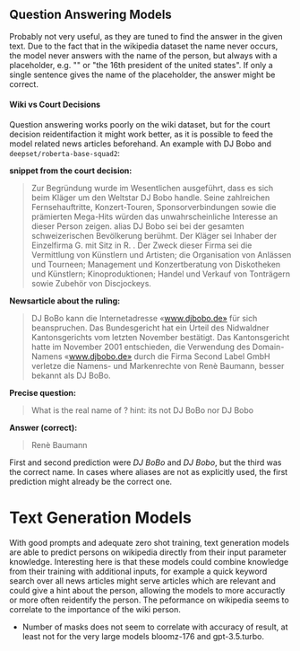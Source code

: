 

## Question Answering Models
Probably not very useful, as they are tuned to find the answer in the given text.
Due to the fact that in the wikipedia dataset the name never occurs, the model never answers
with the name of the person, but always with a placeholder, e.g. "<mask>" or "the 16th president
of the united states". If only a single sentence gives the name of the placeholder, the answer
might be correct.
#### Wiki vs Court Decisions
Question answering works poorly on the wiki dataset, but for the court decision reidentifaction
it might work better, as it is possible to feed the model related news articles beforehand.
An example with DJ Bobo and `deepset/roberta-base-squad2`:

**snippet from the court decision:**
> Zur Begründung wurde im Wesentlichen ausgeführt, dass es sich beim
> Kläger um den Weltstar DJ Bobo handle. Seine zahlreichen Fernsehauftritte,
> Konzert-Touren, Sponsorverbindungen sowie die prämierten Mega-Hits würden
> das unwahrscheinliche Interesse an dieser Person zeigen.  <mask> alias DJ Bobo sei bei der gesamten schweizerischen
> Bevölkerung berühmt. Der Kläger sei
> Inhaber der Einzelfirma G. mit Sitz in R. . Der Zweck dieser Firma sei
> die Vermittlung von Künstlern und Artisten; die Organisation von Anlässen und
> Tourneen; Management und Konzertberatung von Diskotheken und Künstlern;
> Kinoproduktionen; Handel und Verkauf von Tonträgern sowie Zubehör von
> Discjockeys.

**Newsarticle about the ruling:**
> DJ BoBo kann die Internetadresse «www.djbobo.de» für sich beanspruchen. Das Bundesgericht hat ein Urteil des
> Nidwaldner Kantonsgerichts vom letzten November bestätigt. Das Kantonsgericht hatte im November 2001 entschieden, die
> Verwendung des Domain-Namens «www.djbobo.de» durch die Firma Second Label GmbH verletze die Namens- und Markenrechte
> von Renè Baumann, besser bekannt als DJ BoBo.

**Precise question:**
> What is the real name of <mask>? hint: its not DJ BoBo nor DJ Bobo

**Answer (correct):**
> Renè Baumann

First and second prediction were *DJ BoBo* and *DJ Bobo*, but the third was the correct name.
In cases where aliases are not as explicitly used, the first prediction might already be the correct one.

# Text Generation Models
With good prompts and adequate zero shot training, text generation models are able to predict persons on wikipedia
directly from their input parameter knowledge. Interesting here is that these models could combine knowledge from
their training with additional inputs, for example a quick keyword search over all news articles might serve articles
which are relevant and could give a hint about the person, allowing the models to more accuractly or more often
reidentify the person. The peformance on wikipedia seems to correlate to the importance of the wiki person.

- Number of masks does not seem to correlate with accuracy of result, at least not for the very large models
bloomz-176 and gpt-3.5.turbo.